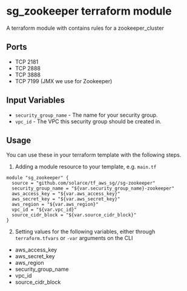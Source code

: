 sg_zookeeper terraform module
=======================

A terraform module with contains rules for a zookeeper_cluster

Ports
-----

- TCP 2181
- TCP 2888
- TCP 3888
- TCP 7199 (JMX we use for Zookeeper)

Input Variables
---------------

- `security_group_name` - The name for your security group.
- `vpc_id` - The VPC this security group should be created in.

Usage
-----

You can use these in your terraform template with the following steps.

1. Adding a module resource to your template, e.g. `main.tf`

```
module "sg_zookeeper" {
  source = "github.com/solarce/tf_aws_sg//sg-zookeeper"
  security_group_name = "${var.security_group_name}-zookeeper"
  aws_access_key = "${var.aws_access_key}"
  aws_secret_key = "${var.aws_secret_key}"
  aws_region = "${var.aws_region}"
  vpc_id = "${var.vpc_id}"
  source_cidr_block = "${var.source_cidr_block}"
}
```

2. Setting values for the following variables, either through `terraform.tfvars` or `-var` arguments on the CLI

- aws_access_key
- aws_secret_key
- aws_region
- security_group_name
- vpc_id
- source_cidr_block
